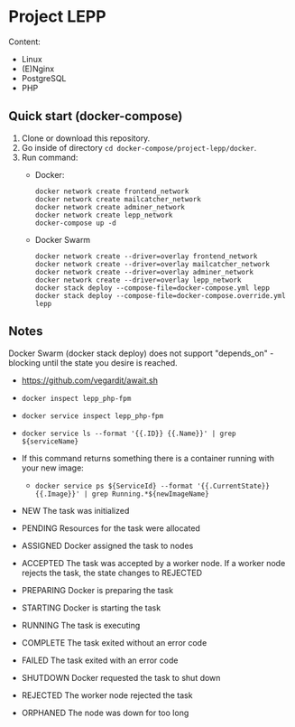 # Project LEPP

Content:
- Linux
- (E)Nginx
- PostgreSQL
- PHP

## Quick start (docker-compose)

1. Clone or download this repository.
1. Go inside of directory `cd docker-compose/project-lepp/docker`.
1. Run command:
    - Docker:

          docker network create frontend_network
          docker network create mailcatcher_network
          docker network create adminer_network
          docker network create lepp_network
          docker-compose up -d

    - Docker Swarm
          
          docker network create --driver=overlay frontend_network
          docker network create --driver=overlay mailcatcher_network
          docker network create --driver=overlay adminer_network
          docker network create --driver=overlay lepp_network          
          docker stack deploy --compose-file=docker-compose.yml lepp
          docker stack deploy --compose-file=docker-compose.override.yml lepp

## Notes

Docker Swarm (docker stack deploy) does not support "depends_on" - blocking until the state you desire is reached.
- https://github.com/vegardit/await.sh
- `docker inspect lepp_php-fpm`
- `docker service inspect lepp_php-fpm`
- `docker service ls --format '{{.ID}} {{.Name}}' | grep ${serviceName}`
- If this command returns something there is a container running with your new image:
    - `docker service ps ${ServiceId} --format '{{.CurrentState}} {{.Image}}' | grep Running.*${newImageName}`

- NEW The task was initialized
- PENDING Resources for the task were allocated
- ASSIGNED Docker assigned the task to nodes
- ACCEPTED The task was accepted by a worker node. If a worker node rejects the task, the state changes to REJECTED
- PREPARING Docker is preparing the task
- STARTING Docker is starting the task
- RUNNING The task is executing
- COMPLETE The task exited without an error code
- FAILED The task exited with an error code
- SHUTDOWN Docker requested the task to shut down
- REJECTED The worker node rejected the task
- ORPHANED The node was down for too long
